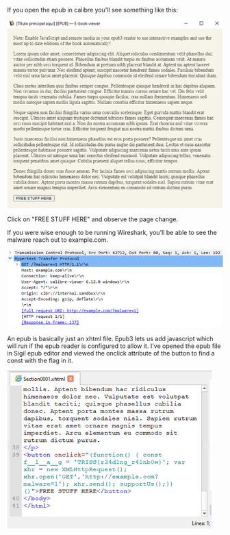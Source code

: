 
If you open the epub in calibre you'll see something like this:

![First Peek](./img/first_peek.png)

Click on "FREE STUFF HERE" and observe the page change.

If you were wise enough to be running Wireshark, you'll be able to see the malware reach out to example.com.

![Wireshark](./img/wireshark.png)

An epub is basically just an xhtml file. Epub3 lets us add javascript which will run if the epub reader is configured to allow it. I've opened the epub file in Sigil epub editor and viewed the onclick attribute of the button to find a const with the flag in it.

![Flag](./img/flag.png)
